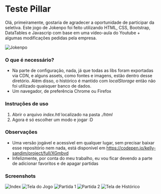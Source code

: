 # Teste Pillar
Olá, primeiramente, gostaria de agradecer a oportunidade de participar da seletiva.
Este jogo de Jokenpo foi feito utilizando HTML, CSS, Bootstrap, DataTables e Javascrip com base em uma vídeo-aula do Youtube + algumas modificações pedidas pela empresa.

![Jokenpo](https://i.imgur.com/gERF8iN.gif)

### **O que é necessário?**
- Na parte de configuração, nada, já que todas as libs foram exportadas via CDN, e alguns assets, como fontes e imagens, estão dentro desse diretório. Além disso, o histórico é mantido com _localStorage_ então não foi utilizado quaisquer banco de dados.
- Um navegador, de preferência Chrome ou Firefox

### **Instruções de uso**
1. Abrir o arquivo _index.htl_ localizado na pasta _./html_
2. Agora é só escolher um modo e jogar :D

### **Observações**
- Uma versão jogável e acessível em qualquer lugar, sem precisar baixar esse repositório nem nada, está disponível em https://codepen.io/kelly-sandim/project/full/XGmbvd
- Infelizmente, por conta do meu trabalho, eu vou ficar devendo a parte de adicionar favoritos e de apagar partidas

### **Screenshots**
![Index](https://i.imgur.com/BOyu48u.png)
![Tela do Jogo](https://i.imgur.com/TMNhSzh.png)
![Partida 1](https://i.imgur.com/aDfThCt.png)
![Partida 2](https://i.imgur.com/7zi2xa8.png)
![Tela de Histórico](https://i.imgur.com/SCGaDNJ.png)
